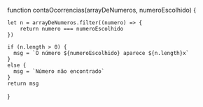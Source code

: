function contaOcorrencias(arrayDeNumeros, numeroEscolhido) {
    
    let n = arrayDeNumeros.filter((numero) => {
        return numero === numeroEscolhido
    })

    if (n.length > 0) {
      msg = `O número ${numeroEscolhido} aparece ${n.length}x`
    }
    else {
      msg = `Número não encontrado`
    }
    return msg
  }